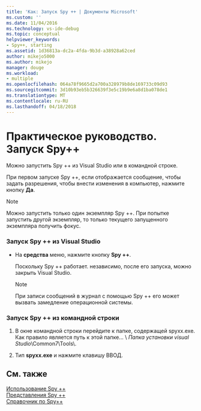 ```yaml
---
title: 'Как: Запуск Spy ++ | Документы Microsoft'
ms.custom: ''
ms.date: 11/04/2016
ms.technology: vs-ide-debug
ms.topic: conceptual
helpviewer_keywords:
- Spy++, starting
ms.assetid: 1d36813a-dc2a-4fda-9b3d-a38928a62ced
author: mikejo5000
ms.author: mikejo
manager: douge
ms.workload:
- multiple
ms.openlocfilehash: 064a78f9665d2a700a328979b8de169733c09d93
ms.sourcegitcommit: 3d10b93eb5b326639f3e5c19b9e6a8d1ba078de1
ms.translationtype: MT
ms.contentlocale: ru-RU
ms.lasthandoff: 04/18/2018
---
```

# <a name="how-to-start-spy"></a>Практическое руководство. Запуск Spy++
Можно запустить Spy ++ из Visual Studio или в командной строке.  
  
 При первом запуске Spy ++, если отображается сообщение, чтобы задать разрешения, чтобы внести изменения в компьютер, нажмите кнопку **Да**.  
  
> [!NOTE]
>  Можно запустить только один экземпляр Spy ++. При попытке запустить другой экземпляр, то только текущего запущенного экземпляра получить фокус.  
  
### <a name="to-start-spy-from-visual-studio"></a>Запуск Spy ++ из Visual Studio  
  
-   На **средства** меню, нажмите кнопку **Spy ++**.  
  
     Поскольку Spy ++ работает. независимо, после его запуска, можно закрыть Visual Studio.  
  
    > [!NOTE]
    >  При записи сообщений в журнал с помощью Spy ++ его может вызвать замедление операционной системы.  
  
### <a name="to-start-spy-at-a-command-prompt"></a>Запуск Spy ++ из командной строки  
  
1.  В окне командной строки перейдите к папке, содержащей spyxx.exe. Как правило является путь к этой папке... \\ *Папка установки visual Studio*\Common7\Tools\\.  
  
2.  Тип **spyxx.exe** и нажмите клавишу ВВОД.  
  
## <a name="see-also"></a>См. также  
 [Использование Spy ++](../debugger/using-spy-increment.md)   
 [Представления Spy ++](../debugger/spy-increment-views.md)   
 [Справочник по Spy++](../debugger/spy-increment-reference.md)